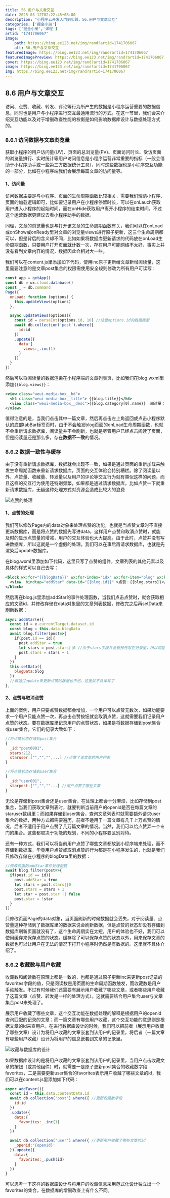 ```yaml
---
title: 56.用户与文章交互
date: 2025-03-12T02:22:45+08:00
description: "小程序云开发入门到实践，56.用户与文章交互"
categories: ['掘金小册']
tags: ['掘金小册','课程']
artid: "1741706067"
image:
    path: https://bing.ee123.net/img/rand?artid=1741706067
    alt: 56.用户与文章交互
featuredImage: https://bing.ee123.net/img/rand?artid=1741706067
featuredImagePreview: https://bing.ee123.net/img/rand?artid=1741706067
cover: https://bing.ee123.net/img/rand?artid=1741706067
image: https://bing.ee123.net/img/rand?artid=1741706067
img: https://bing.ee123.net/img/rand?artid=1741706067
---
```


## 8.6 用户与文章交互
访问、点赞、收藏、转发、评论等行为所产生的数据是小程序运营重要的数据信息，同时也是用户与小程序进行交互最通用流行的方式。在这一节里，我们会来介绍交互功能以及对于增删改查性能的权衡是如何影响数据库设计与数据处理方式的。

### 8.6.1 访问数据与文章浏览量
获取小程序的用户访问量(UV)、页面的总浏览量(PV)、页面访问时长、受访页面的浏览量排行、实时统计等用户访问信息是小程序运营非常重要的指标（一般会借助于小程序助手或一些第三方数据统计工具），同时这些数据也是小程序交互功能的一部分，比如在小程序端我们会展示每篇文章的访问量等。

#### 1、访问量
访问数据主要是与小程序、页面的生命周期函数比较相关，需要我们理清小程序、页面的加载逻辑即可，比如要记录用户在小程序停留时长，可以在onLauch获取用户进入小程序的起始时间，而在onHide获取用户离开小程序的结束时间，不过这个运营数据更建议去看小程序助手的数据。

同理，文章的浏览量也是与打开该文章的生命周期函数有关，我们可以在onLoad或onShow或onReady里对文章的浏览量views进行原子更新，这三个生命周期都可以，但是背后的含义却不同，比如如果将数据库更新请求的代码放在onLoad生命周期函数，只要用户打开页面就计数一次，存在用户可能网络不太好，事实上并没有看到文章内容的情况，数据因此会相对大一些。

我们可以在content.js里添加如下代码，使用inc原子更新给文章新增阅读量，这里需要注意的是文章post集合的权限需使用安全规则修改为所有用户可读写：
```javascript
const app = getApp()
const db = wx.cloud.database()
const _ = db.command
Page({
  onLoad: function (options) {
    this.updateViews(options)
  },

  async updateViews(options){
    const id = parseInt(options.id, 10) //注意options.id的数据类型
    await db.collection('post').where({
      id:id
    })
    .update({
      data:{
        views:_.inc(1)
      }
    })
  }
})
```
然后可以将阅读量的数据渲染在小程序端的文章列表页，比如我们在blog.wxml里添加`{{blog.views}}`：
```xml
<view class="weui-media-box__bd">
  <h4 class="weui-media-box__title"> {{blog.title}}</h4>
  <view class="weui-media-box__desc">{{blog.category[0].name}}  阅读量：{{blog.views}}</view>
</view>
```
值得注意的是，当我们点击其中一篇文章，然后再点击左上角返回或点击小程序默认的底部tabBar标签页时，由于不会触发blog页面的onLoad生命周期函数，也就不会重新请求数据库，阅读量并不会刷新，也就是尽管用户已经点击阅读了页面，但是阅读量还是那么多，存在**数据不一致**的情况。

### 8.6.2 数据一致性与缓存
由于没有重新请求数据库，数据就会出现不一致，如果是通过页面的重新加载来触发生命周期函数来重新请求数据库，页面的交互体验会特别糟糕。除了阅读量以外，点赞量、收藏量、转发量以及用户的评论等交互行为就有类似这样的问题，而且这样的交互行为使用还特别频繁，如果都是通过请求数据库，比如点赞一下就重新请求数据库，无疑这种处理方式对资源会造成比较大的浪费

![点赞的处理](https://p3-juejin.byteimg.com/tos-cn-i-k3u1fbpfcp/d1245e716cae47c8a6fad87474e44793~tplv-k3u1fbpfcp-zoom-1.image)

#### 1、点赞的处理
我们可以修改Page内的data对象来处理点赞的功能，也就是当点赞文章时不直接更新数据库，而是将点赞的数据先写进data，这样用户点赞和取消点赞时，就能及时的显示点赞量的增减，用户的交互体验也大大提高。由于此时，点赞并没有写进数据库，所以这就是一个虚假的处理。我们可以在事后再请求数据库，也就是先渲染后update数据库。

在blog.wxml里添加如下代码，这里只写了点赞的组件，文章列表的其他元素以及具体的样式可以自己去写：
```xml
<block wx:for="{{blogData}}" wx:for-index="idx" wx:for-item="blog" wx:key="item" >
  <view  bindtap="addStar" data-id="{{blog.id}}" >点赞：{{blog.stars}}</view> 
</block>
```
然后再在blog.js里添加addStar的事件处理函数，当我们点击点赞时，就会获取相应的文章id，并修改存储在data对象里的文章列表数据，修改完之后再setData来刷新数据：
```javascript
async addStar(e){
  const id = e.currentTarget.dataset.id
  const blog = this.data.blogData
  await blog.filter(post=>{
    if(post.id == id){
      post.addStar = true
      let stars = post.stars||0 //由于stars字段并没有预先写在记录里，所以可能为undefined，
      post.stars = stars + 1
    }
  })
  this.setData({
    blogData:blog
  })
  //再通过update来更新点赞的数据也不迟，这里就不具体写了
},
```

#### 2、点赞与取消点赞
上面的案例，用户只要点赞数据都会增加，一个用户可以点赞无数次，如果功能要求一个用户只能点赞一次，再点击点赞按钮就会取消点赞，这就需要我们记录用户点赞的状态。要在数据库里记录用户的点赞状态，如果是将数据存储到post集合或user集合，它们的记录大致如下：
```javascript
//将点赞状态存储到post集合
{
  _id:"post0001",
  stars:212,
  staruser:["","","",...] //点赞了该文章的用户列表
}

//将点赞状态存储到user集合
{
  _id:"user001",
  starpost:["","",""...] //用户点赞了哪些文章
}
```
无论是存储到post集合还是user集合，在处理上都会十分麻烦，比如存储到post集合，当我们获取文章列表时，就要判断当前用户的openid是否在每篇文章的staruser数组里；而如果存储到user集合，查询文章列表时就需要额外请求user集合的数据，两种方式都需要遍历，前者不适用于一篇文章有几千上万点赞的情况，后者不适用于用户点赞了几万篇文章的情况。当然，我们可以给点赞弄一个专门的集合。这些都取决于功能的规划，不同的小程序要区别对待。

还有一种方式，我们可以将当前用户点赞了哪些文章都放到小程序端来处理，而不存储到数据库，毕竟用户点赞或取消点赞的行为都是在小程序发生的，也就是我们只修改存储在小程序的blogData里的数据：

```javascript
//修改前面的addStar事件处理函数
await blog.filter(post=>{
  if(post.id == id){
    post.addStar = true
    let stars = post.stars||0 
    post.stars = stars + 1
    let star = post.star || false
    post.star = !star
  }
})
```
只修改页面Page的data对象，当页面刷新的时候数据就会丢失，对于阅读量、点赞量这种存储到了数据库里的数据来说会刷新数据，但是点赞的状态却没有存储到数据库刷新页面就没有了，这个生命周期实在太短，用户的体验也不好，我们可以使用缓存来保存点赞的状态。缓存除了可以保存点赞的状态以外，用来保存文章的数据也可以让用户在无法的情况下打开小程序时仍然是有数据的。这里就不具体介绍了。

### 8.6.2 收藏数与用户收藏
收藏数和阅读数在原理上都是一致的，也都是通过原子更新inc来更新post记录的favorites字段的值，只是阅读数是用页面的生命周期函数触发，而收藏数是用户手动触发。不过有时候我们还需要有展示用户收藏了哪些文章，或者哪些用户收藏了这篇文章（点赞、转发是一样的处理方式）。这就需要结合用户集合user与文章集合post来处理了。

展示用户收藏了哪些文章，这个交互功能在数据处理的解释是根据用户的openid查询匹配的记录的文章；而一篇文章有哪些用户收藏，这个交互功能的意思则是根据文章的id来查用户。在进行数据库设计的时候，我们可以把前者（展示用户收藏了哪些文章）设计为将用户收藏的文章嵌套到该用户的记录里，将后者（一篇文章有哪些用户收藏）设计为将用户的信息嵌套到文章的记录里。

![收藏与数据库的设计](https://p3-juejin.byteimg.com/tos-cn-i-k3u1fbpfcp/7bc1b91a7da14237a28bc74398744d36~tplv-k3u1fbpfcp-zoom-1.image)

如果数据库设计的是将用户收藏的文章嵌套到该用户的记录里，当用户点击收藏文章的按钮（或其他组件）时，就需要一是原子更新post集合的收藏数字段favorites，二是需要更新user集合的favorites表示用户收藏了哪些文章的id，我们可以在content.js里添加如下代码：
```javascript
async addFavor(){
  const id = this.data.contentData.id
  await db.collection('post').where({ //更新收藏数字段
    id:id
  })
  .update({
    data:{
      favorites:_.inc(1)
    }
  })

  await db.collection('user').where({ //更新用户收藏了哪些文章的id
    _openid:'{openid}'
  }).update({
    data:{
      favorites:_.push(id)
    }
  })
}
```
可以思考一下这样的数据库设计与将用户的收藏信息采用范式化设计独立出一个favorites的集合，在数据库的增删改查上有什么不同。